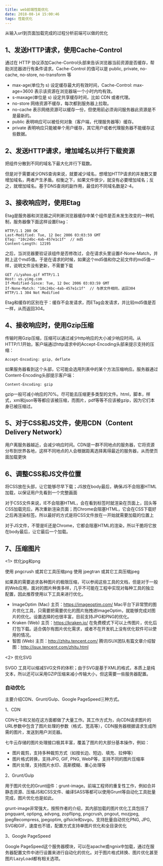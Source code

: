 ```yaml
---
title: web前端性能优化
date: 2018-08-14 15:00:46
tags: 性能优化
---
```

从输入url到页面加载完成的过程分析前端可以做的优化
<!-- more -->
## 1、发送HTTP请求，使用Cache-Control

通过在 HTTP 协议添加Cache-Control头部来告诉浏览器当前资源是否缓存，帮助浏览器进行有条件请求。Cache-Control 的值可以是 public, private, no-cache, no-store, no-transform 等
- max-age(单位为 s) 设定缓存最大的有效时间，Cache-Control: max-age=3600 表示该资源在浏览器端一个小时内均有效。
- s-maxage(单位是 s) 设定共享缓存时间，比如 CDN 或者代理。
- no-store 网络资源不缓存，每次都到服务器上拉取。
- no-cache 表示网络资源可以缓存一份，但使用前必须询问服务器此资源是不是最新的。
- public 表明响应可以被任何对象（客户端，代理服务器等）缓存。
- private 表明响应只能被单个用户缓存，其它用户或者代理服务器不能缓存这些数据。

## 2、发送HTTP请求，增加域名以并行下载资源
把组件分散到不同的域名下最大化并行下载数。

但是对于需要减少DNS查询来说，就要减少域名，想增加HTTP请求的并发数又要增加域名，两者产生矛盾。权衡之下，如果文件很少，就没有必要增加域名；反之，就增加域名。基于DNS查询的副作用，最佳的不同域名数是2-4。


## 3、接收响应时，使用Etag

Etag是服务器和浏览器之间判断浏览器缓存中某个组件是否未发生改变的一种机制，服务器像下面这样设置Etag：
```
HTTP/1.1 200 OK
Last-Modified: Tue, 12 Dec 2006 03:03:59 GMT
ETag: "10c24bc-4ab-457e1c1f"  // md5
Content-Length: 12195
```
之后，当浏览器要验证该组件是否修改过，会在请求头里设置if-None-Match，并附上这个md5值。于是在请求的时候，如果这个md5值和你之前文件的md5值一样，说明文件没有更新，不需要下载
```
GET /i/yahoo.gif HTTP/1.1
Host: us.yimg.com
If-Modified-Since: Tue, 12 Dec 2006 03:03:59 GMT
If-None-Match: "10c24bc-4ab-457e1c1f"  // 与原文件相同，返回304
HTTP/1.1 304 Not Modified
```

Etag和缓存的区别在于：缓存不会发请求，而ETag会发请求，并比较md5值是否一样，从而返回304。

## 4、接收响应时，使用Gzip压缩

传输时用Gzip压缩，压缩可以通过减少http响应的大小减少响应时间。从HTTP/1.1开始，客户端通过http请求中的Accept-Encoding头部来提示支持的压缩：
```
Accept-Encoding: gzip, deflate
```

如果服务器看到这个头部，它可能会选用列表中的某个方法压缩响应。服务器通过Content-Encoding头部提示客户端：
```
Content-Encoding: gzip
```
gzip一般可减小响应的70%。尽可能去压缩更多类型的文件。html，脚本，样式，xml和json等等都应该被压缩，而图片，pdf等等不应该被gzip，因为它们本身已被压缩过。

## 5、对于CSS和JS文件，使用CDN（Content Delivery Network）

用户离服务器越近，会减少响应时间。CDN是一群不同地点的服务器，它将资源分布到世界各地，这样不同地点的人会根据距离选择离得最近的服务器，从而使页面加载更快

## 6、调整CSS和JS文件位置
将CSS放在头部，让它能够尽早下载；JS放在body最后，确保JS不会阻塞HTML加载，以保证用户先看到一个完整画面

对于CSS文件来说，IE不会阻塞HTML，会在看到标签时就渲染在页面上，回头等CSS加载完后，再次重新渲染页面；而Chrome会阻塞HTML，它会在CSS下载好之后再渲染标签。所以最好的方式是将CSS文件放在一开始就需要加载的位置上

对于JS文件，不管是IE还是Chrome，它都会阻塞HTML的渲染，所以干脆将它放在body最后，让它最后一个加载。

## 7、压缩图片
<1> 优化jpg和png

使用 pngcrush 或其它工具压缩png
使用 jpegtran 或其它工具压缩jpeg

如果真的需要追求各种图片的极限压缩，可以参阅这些工具的文档，但是对于一般的Web应用，面对的图片种类多样，几乎不可能在工程中实现对每种工具的独立配置，因此推荐使用以下工具来进行优化。
- ImageOptim (Mac) 主页：https://imageoptim.com/
Mac平台下非常赞的图片优化工具，只需要把需要优化的图片拖拽进ImageOptim，就能够完成对图片的优化。设置选择的也很丰富，目前支持JPG和PNG的优化。
- Kraken (Web) 主页：https://kraken.io/
在免费模式下可以上传图片，优化后打包下载。适合偶尔有图片优化需求，或者不在开发机上没有优化软件可以使用的情况。
- 智图 (Web) 主页：http://zhitu.tencent.com/
腾讯ISUX团队有篇文章介绍智图：http://isux.tencent.com/zhitu.html

<2> 优化SVG

SVGO 工具可以缩减SVG文件的体积；由于SVG是基于XML的格式，本质上是纯文本，所以还可以采用GZIP压缩来减小传输大小，但这需要一些服务器配置。

### 自动优化
主要介绍CDN、Grunt/Gulp、Google PageSpeed三种方式。

1、CDN

CDN七牛和又拍在这方面都做了大量工作。其工作方式为，向CDN请求图片的URL参数中包含了图片处理的参数（格式、宽高等），CDN服务器根据请求生成所需的图片，发送到用户浏览器。

七牛云存储的图片处理接口极其丰富，覆盖了图片的大部分基本操作，例如：
- 图片裁剪，支持多种裁剪方式（如按长边、短边、填充、拉伸等）
- 图片格式转换，支持JPG, GIF, PNG, WebP等，支持不同的图片压缩率
- 图片处理，支持图片水印、高斯模糊、重心处理等

2、Grunt/Gulp

用于图片优化的Grunt组件：grunt-image。前端工程师的重复性工作，例如合并静态资源、压缩JS和CSS文件、编译SASS等都可以使用Grunt等自动化工具批量完成，图片优化也是如此。

grunt-image非常强大，按照作者的介绍，其内部加载的图片优化工具包括了pngquant, optipng, advpng, zopflipng, pngcrush, pngout, mozjpeg, jpegRecompress, jpegoptim, gifsicle和svgo。支持批量自动优化PNG, JPG, SVG和GIF，速度也不错，配置方式支持单图片优化和全目录优化

3、Google PageSpeed

Google PageSpeed这个服务器模块，可以在apache或ngnix中加载，通过在服务器配置文件中进行设置来进行自动化的优化。对于图片格式转换、图片优化甚至图片LazyLoad都有相关选项。
